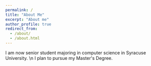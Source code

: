 ```yaml
---
permalink: /
title: "About Me"
excerpt: "About me"
author_profile: true
redirect_from: 
  - /about/
  - /about.html
---
```

I am now senior student majoring in computer science in Syracuse University. \n
I plan to pursue my Master's Degree. 
